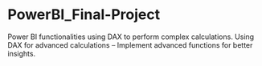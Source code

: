 # PowerBI_Final-Project
Power BI functionalities using DAX to perform complex calculations. Using DAX for advanced calculations – Implement advanced functions for better insights.
